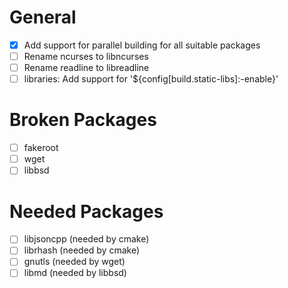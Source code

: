 # General
- [x] Add support for parallel building for all suitable packages
- [ ] Rename ncurses to libncurses
- [ ] Rename readline to libreadline
- [ ] libraries: Add support for '${config[build.static-libs]:-enable}'

# Broken Packages
- [ ] fakeroot
- [ ] wget
- [ ] libbsd

# Needed Packages
- [ ] libjsoncpp (needed by cmake)
- [ ] librhash (needed by cmake)
- [ ] gnutls (needed by wget)
- [ ] libmd (needed by libbsd)
